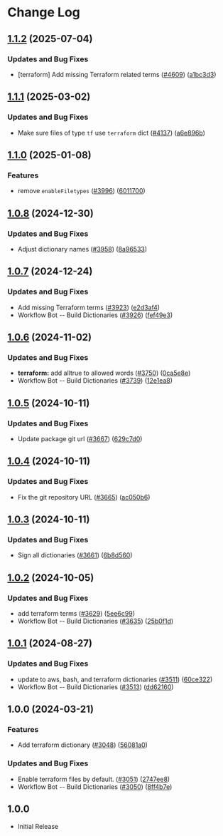 # Change Log

## [1.1.2](https://github.com/streetsidesoftware/cspell-dicts/compare/@cspell/dict-terraform@1.1.1...@cspell/dict-terraform@1.1.2) (2025-07-04)


### Updates and Bug Fixes

* [terraform] Add missing Terraform related terms ([#4609](https://github.com/streetsidesoftware/cspell-dicts/issues/4609)) ([a1bc3d3](https://github.com/streetsidesoftware/cspell-dicts/commit/a1bc3d32d476c0f07daa37abc8ad8eb0e2657ec6))

## [1.1.1](https://github.com/streetsidesoftware/cspell-dicts/compare/@cspell/dict-terraform@1.1.0...@cspell/dict-terraform@1.1.1) (2025-03-02)


### Updates and Bug Fixes

* Make sure files of type `tf` use `terraform` dict ([#4137](https://github.com/streetsidesoftware/cspell-dicts/issues/4137)) ([a6e896b](https://github.com/streetsidesoftware/cspell-dicts/commit/a6e896ba4775c11dfac83cd61e991e1a01a21692))

## [1.1.0](https://github.com/streetsidesoftware/cspell-dicts/compare/@cspell/dict-terraform@1.0.8...@cspell/dict-terraform@1.1.0) (2025-01-08)


### Features

* remove `enableFiletypes` ([#3996](https://github.com/streetsidesoftware/cspell-dicts/issues/3996)) ([6011700](https://github.com/streetsidesoftware/cspell-dicts/commit/6011700cc2d90edd2048f293fe2235b6212a805a))

## [1.0.8](https://github.com/streetsidesoftware/cspell-dicts/compare/@cspell/dict-terraform@1.0.7...@cspell/dict-terraform@1.0.8) (2024-12-30)


### Updates and Bug Fixes

* Adjust dictionary names ([#3958](https://github.com/streetsidesoftware/cspell-dicts/issues/3958)) ([8a96533](https://github.com/streetsidesoftware/cspell-dicts/commit/8a96533bec21280103740868b81559437c413501))

## [1.0.7](https://github.com/streetsidesoftware/cspell-dicts/compare/@cspell/dict-terraform@1.0.6...@cspell/dict-terraform@1.0.7) (2024-12-24)


### Updates and Bug Fixes

* Add missing Terraform terms ([#3923](https://github.com/streetsidesoftware/cspell-dicts/issues/3923)) ([e2d3af4](https://github.com/streetsidesoftware/cspell-dicts/commit/e2d3af48881222742f88771716fdf74f80f39c18))
* Workflow Bot -- Build Dictionaries ([#3926](https://github.com/streetsidesoftware/cspell-dicts/issues/3926)) ([fef49e3](https://github.com/streetsidesoftware/cspell-dicts/commit/fef49e35f7e461df959b6c8f7253aab9b0205a34))

## [1.0.6](https://github.com/streetsidesoftware/cspell-dicts/compare/@cspell/dict-terraform@1.0.5...@cspell/dict-terraform@1.0.6) (2024-11-02)


### Updates and Bug Fixes

* **terraform:** add alltrue to allowed words ([#3750](https://github.com/streetsidesoftware/cspell-dicts/issues/3750)) ([0ca5e8e](https://github.com/streetsidesoftware/cspell-dicts/commit/0ca5e8ea0c949f566393c03ba13d28d7eb81c308))
* Workflow Bot -- Build Dictionaries ([#3739](https://github.com/streetsidesoftware/cspell-dicts/issues/3739)) ([12e1ea8](https://github.com/streetsidesoftware/cspell-dicts/commit/12e1ea8e2016d9f67f573bc795e5f9e482e36d3b))

## [1.0.5](https://github.com/streetsidesoftware/cspell-dicts/compare/@cspell/dict-terraform@1.0.4...@cspell/dict-terraform@1.0.5) (2024-10-11)


### Updates and Bug Fixes

* Update package git url ([#3667](https://github.com/streetsidesoftware/cspell-dicts/issues/3667)) ([629c7d0](https://github.com/streetsidesoftware/cspell-dicts/commit/629c7d0a5e1bacad1d3874b1f8372edc3494ef97))

## [1.0.4](https://github.com/streetsidesoftware/cspell-dicts/compare/@cspell/dict-terraform@1.0.3...@cspell/dict-terraform@1.0.4) (2024-10-11)


### Updates and Bug Fixes

* Fix the git repository URL ([#3665](https://github.com/streetsidesoftware/cspell-dicts/issues/3665)) ([ac050b6](https://github.com/streetsidesoftware/cspell-dicts/commit/ac050b697d57820109995e92fac5ccc32ced1723))

## [1.0.3](https://github.com/streetsidesoftware/cspell-dicts/compare/@cspell/dict-terraform@1.0.2...@cspell/dict-terraform@1.0.3) (2024-10-11)


### Updates and Bug Fixes

* Sign all dictionaries ([#3661](https://github.com/streetsidesoftware/cspell-dicts/issues/3661)) ([6b8d560](https://github.com/streetsidesoftware/cspell-dicts/commit/6b8d560cf51a593458ce42bca415859f872cfc97))

## [1.0.2](https://github.com/streetsidesoftware/cspell-dicts/compare/@cspell/dict-terraform@1.0.1...@cspell/dict-terraform@1.0.2) (2024-10-05)


### Updates and Bug Fixes

* add terraform terms ([#3629](https://github.com/streetsidesoftware/cspell-dicts/issues/3629)) ([5ee6c99](https://github.com/streetsidesoftware/cspell-dicts/commit/5ee6c995725b05bcb7c143406593fedcd1e5f8c3))
* Workflow Bot -- Build Dictionaries ([#3635](https://github.com/streetsidesoftware/cspell-dicts/issues/3635)) ([25b0f1d](https://github.com/streetsidesoftware/cspell-dicts/commit/25b0f1df069601c5bc16084afe35ed5b9a75cf5c))

## [1.0.1](https://github.com/streetsidesoftware/cspell-dicts/compare/@cspell/dict-terraform@1.0.0...@cspell/dict-terraform@1.0.1) (2024-08-27)


### Updates and Bug Fixes

* update to aws, bash, and terraform dictionaries ([#3511](https://github.com/streetsidesoftware/cspell-dicts/issues/3511)) ([60ce322](https://github.com/streetsidesoftware/cspell-dicts/commit/60ce322b1efc569cc44df8ef1d2718fb9dccd2f1))
* Workflow Bot -- Build Dictionaries ([#3513](https://github.com/streetsidesoftware/cspell-dicts/issues/3513)) ([dd62160](https://github.com/streetsidesoftware/cspell-dicts/commit/dd621602b82bf6fbaab9a927614d440642a9bc13))

## 1.0.0 (2024-03-21)


### Features

* Add terraform dictionary ([#3048](https://github.com/streetsidesoftware/cspell-dicts/issues/3048)) ([56081a0](https://github.com/streetsidesoftware/cspell-dicts/commit/56081a088b9c092fbc56910821704ef5256fe48b))


### Updates and Bug Fixes

* Enable terraform files by default. ([#3051](https://github.com/streetsidesoftware/cspell-dicts/issues/3051)) ([2747ee8](https://github.com/streetsidesoftware/cspell-dicts/commit/2747ee8b3607519f255c2829d1e70313dabdadbe))
* Workflow Bot -- Build Dictionaries ([#3050](https://github.com/streetsidesoftware/cspell-dicts/issues/3050)) ([8ff4b7e](https://github.com/streetsidesoftware/cspell-dicts/commit/8ff4b7e63b9a5a69732fa6d504956a29a926c511))

## 1.0.0

- Initial Release
